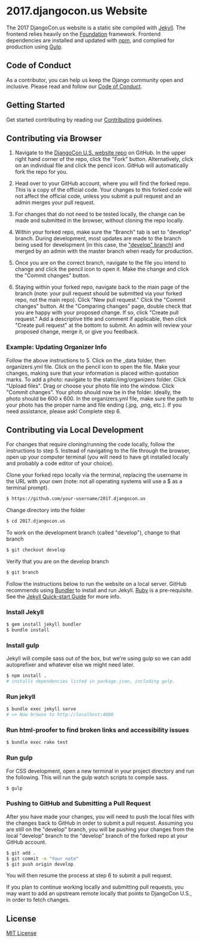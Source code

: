 # 2017.djangocon.us Website

The 2017 DjangoCon.us website is a static site compiled with [Jekyll](https://jekyllrb.com/docs/home/). The frontend relies heavily on the [Foundation](http://foundation.zurb.com/sites/docs/) framework. Frontend dependencies are installed and updated with [npm](https://www.npmjs.com/), and complied for production using [Gulp](http://gulpjs.com/).

## Code of Conduct

As a contributor, you can help us keep the Django community open and inclusive.
Please read and follow our [Code of Conduct](https://www.djangoproject.com/conduct/).

## Getting Started

Get started contributing by reading our [Contributing](CONTRIBUTING.md) guidelines.

## Contributing via Browser

1. Navigate to the [DjangoCon U.S. website repo](https://github.com/djangocon/2017.djangocon.us) on GitHub. In the upper right hand corner of the repo, click the "Fork" button. Alternatively, click on an individual file and click the pencil icon. GitHub will automatically fork the repo for you.

2. Head over to your GitHub account, where you will find the forked repo. This is a copy of the official code. Your changes to this forked code will not affect the official code, unless you submit a pull request and an admin merges your pull request.

3. For changes that do not need to be tested locally, the change can be made and submitted in the browser, without cloning the repo locally.

4. Within your forked repo, make sure the "Branch" tab is set to "develop" branch. During development, most updates are made to the branch being used for development (in this case, the ["develop" branch](https://github.com/djangocon/2017.djangocon.us/tree/develop)) and merged by an admin with the master branch when ready for production.

5. Once you are on the correct branch, navigate to the file you intend to change and click the pencil icon to open it. Make the change and click the "Commit changes" button.

6. Staying within your forked repo, navigate back to the main page of the branch (note: your pull request should be submitted via your forked repo, not the main repo). Click "New pull request." Click the "Commit changes" button. At the "Comparing changes" page, double check that you are happy with your proposed change. If so, click "Create pull request." Add a descriptive title and comment if applicable, then click "Create pull request" at the bottom to submit. An admin will review your proposed change, merge it, or give you feedback.

### Example: Updating Organizer Info

Follow the above instructions to 5. Click on the _data folder, then organizers.yml file. Click on the pencil icon to open the file. Make your changes, making sure that your information is placed within quotation marks. To add a photo: navigate to the static/img/organizers folder. Click "Upload files". Drag or choose your photo file into the window. Click "Commit changes". Your photo should now be in the folder. Ideally, the photo should be 600 x 600. In the organizers.yml file, make sure the path to your photo has the proper name and file ending (.jpg, .png, etc.). If you need assistance, please ask! Complete step 6.

## Contributing via Local Development

For changes that require cloning/running the code locally, follow the instructions to step 5. Instead of navigating to the file through the browser, open up your computer terminal (you will need to have git installed locally and probably a code editor of your choice).

Clone your forked repo locally via the terminal, replacing the username in the URL with your own (note: not all operating systems will use a $ as a terminal prompt).

```bash
$ https://github.com/your-username/2017.djangocon.us
```

Change directory into the folder

```bash
$ cd 2017.djangocon.us
```

To work on the development branch (called "develop"), change to that branch

```bash
$ git checkout develop
```

Verify that you are on the develop branch

```bash
$ git branch
```

Follow the instructions below to run the website on a local server. GitHub recommends using [Bundler](http://bundler.io/) to install and run Jekyll. [Ruby](https://www.ruby-lang.org) is a pre-requisite. See the [Jekyll Quick-start Guide](https://jekyllrb.com/docs/quickstart/) for more info.

### Install Jekyll

```bash
$ gem install jekyll bundler
$ bundle install
```

### Install gulp

Jekyll will compile sass out of the box, but we're using gulp so we can add autoprefixer
and whatever else we might need later.

```bash
$ npm install .
# installs dependencies listed in package.json, including gulp.
```

### Run jekyll

```bash
$ bundle exec jekyll serve
# => Now browse to http://localhost:4000
```

### Run html-proofer to find broken links and accessibility issues

```bash
$ bundle exec rake test
```

### Run gulp

For CSS development, open a new terminal in your project directory and run
the following. This will run the gulp watch scripts to compile sass.

```bash
$ gulp
```

### Pushing to GitHub and Submitting a Pull Request

After you have made your changes, you will need to push the local files with the changes back to GitHub in order to submit a pull request. Assuming you are still on the "develop" branch, you will be pushing your changes from the local "develop" branch to the "develop" branch of the forked repo at your GitHub account.

```bash
$ git add .
$ git commit -m "Your note"
$ git push origin develop
```

You will then resume the process at step 6 to submit a pull request.

If you plan to continue working locally and submitting pull requests, you may want to add an upstream remote locally that points to DjangoCon U.S., in order to fetch changes.

## License

[MIT License](LICENSE)
